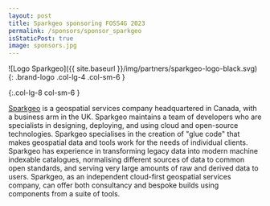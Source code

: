```yaml
---
layout: post
title: Sparkgeo sponsoring FOSS4G 2023
permalink: /sponsors/sponsor_sparkgeo
isStaticPost: true
image: sponsors.jpg
---
```


![Logo Sparkgeo]({{ site.baseurl }}/img/partners/sparkgeo-logo-black.svg){: .brand-logo .col-lg-4 .col-sm-6 }

{:.col-lg-8 col-sm-6 }

[Sparkgeo](https://sparkgeo.com/) is a geospatial services company headquartered in Canada, with a business arm in the UK. Sparkgeo maintains a team of developers who are specialists in designing, deploying, and using cloud and open-source technologies. Sparkgeo specialises in the creation of "glue code" that makes geospatial data and tools work for the needs of individual clients. Sparkgeo has experience in transforming legacy data into modern machine indexable catalogues, normalising different sources of data to common open standards, and serving very large amounts of raw and derived data to users. Sparkgeo, as an independent cloud-first geospatial services company, can offer both consultancy and bespoke builds using components from a suite of tools.
